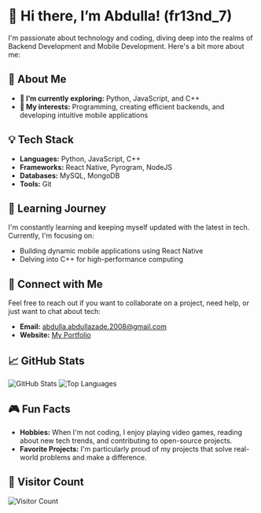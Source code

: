 # 👋 Hi there, I’m Abdulla! (fr13nd_7)
I'm passionate about technology and coding, diving deep into the realms of Backend Development and Mobile Development. Here's a bit more about me:

## 🌟 About Me
- **🔭 I’m currently exploring:** Python, JavaScript, and C++
- **🚀 My interests:** Programming, creating efficient backends, and developing intuitive mobile applications

## 💡 Tech Stack
- **Languages:** Python, JavaScript, C++
- **Frameworks:** React Native, Pyrogram, NodeJS
- **Databases:** MySQL, MongoDB
- **Tools:** Git

## 🌱 Learning Journey
I'm constantly learning and keeping myself updated with the latest in tech. Currently, I'm focusing on:
- Building dynamic mobile applications using React Native
- Delving into C++ for high-performance computing

## 💬 Connect with Me
Feel free to reach out if you want to collaborate on a project, need help, or just want to chat about tech:
- **Email:** [abdulla.abdullazade.2008@gmail.com](mailto:abdulla.abdullazade.2008@gmail.com)
- **Website:** [My Portfolio](https://metal1ninjas.github.io/abdullazade)

## 📈 GitHub Stats
![GitHub Stats](https://github-readme-stats.vercel.app/api?username=abdullaabdullazade&show_icons=true&theme=radical)
![Top Languages](https://github-readme-stats.vercel.app/api/top-langs/?username=abdullaabdullazade&layout=compact&theme=tokyonight)

## 🎮 Fun Facts
- **Hobbies:** When I'm not coding, I enjoy playing video games, reading about new tech trends, and contributing to open-source projects.
- **Favorite Projects:** I'm particularly proud of my projects that solve real-world problems and make a difference.

## 👥 Visitor Count
![Visitor Count](https://komarev.com/ghpvc/?username=abdullaabdullazade)
